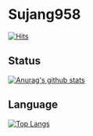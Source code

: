 # Sujang958
[![Hits](https://hits.seeyoufarm.com/api/count/incr/badge.svg?url=https%3A%2F%2Fgithub.com%2Fsujang958%2Fhit-counter&count_bg=%2379C83D&title_bg=%23555555&icon=&icon_color=%23E7E7E7&title=hits&edge_flat=false)](https://hits.seeyoufarm.com)

## Status
[![Anurag's github stats](https://github-readme-stats.vercel.app/api?username=sujang958)](https://github.com/anuraghazra/github-readme-stats)

## Language
[![Top Langs](https://github-readme-stats.vercel.app/api/top-langs/?username=sujang958)](https://github.com/anuraghazra/github-readme-stats)
